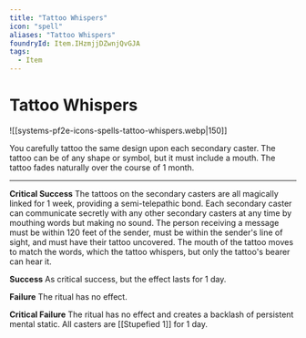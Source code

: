 ```yaml
---
title: "Tattoo Whispers"
icon: "spell"
aliases: "Tattoo Whispers"
foundryId: Item.IHzmjjDZwnjQvGJA
tags:
  - Item
---
```


# Tattoo Whispers
![[systems-pf2e-icons-spells-tattoo-whispers.webp|150]]

You carefully tattoo the same design upon each secondary caster. The tattoo can be of any shape or symbol, but it must include a mouth. The tattoo fades naturally over the course of 1 month.

* * *

**Critical Success** The tattoos on the secondary casters are all magically linked for 1 week, providing a semi-telepathic bond. Each secondary caster can communicate secretly with any other secondary casters at any time by mouthing words but making no sound. The person receiving a message must be within 120 feet of the sender, must be within the sender's line of sight, and must have their tattoo uncovered. The mouth of the tattoo moves to match the words, which the tattoo whispers, but only the tattoo's bearer can hear it.

**Success** As critical success, but the effect lasts for 1 day.

**Failure** The ritual has no effect.

**Critical Failure** The ritual has no effect and creates a backlash of persistent mental static. All casters are [[Stupefied 1]] for 1 day.
